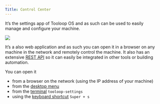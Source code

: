 ```yaml
---
Title: Control Center
---
```


It’s the settings app of Tooloop OS and as such can be used to easily manage and configure your machine.

<img src="%base_url%/assets/manual/control-center.png">

It’s a also web application and as such you can open it in a browser on any machine in the network and remotely control the machine. It also has an extensive [REST API](/REST%20API/General) so it can easily be integrated in other tools or building automation.

You can open it

- from a browser on the network (using the IP address of your machine)
- from the [desktop menu](The%20desktop)
- from the [terminal](Terminal%20access) `tooloop-settings`
- using the [keyboard shortcut](/Getting%20started/The%20Desktops) `Super + s`